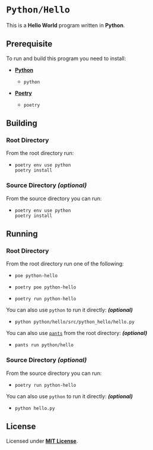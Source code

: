 # `Python/Hello`

This is a **Hello World** program written in **Python**.

## Prerequisite

To run and build this program you need to install:

* [**Python**](https://www.python.org/downloads/)
  * `python`

* [**Poetry**](https://python-poetry.org/docs/#installing-with-pipx)
  * `poetry`

## Building

### Root Directory

From the root directory run:

* ```
  poetry env use python
  poetry install
  ```

### Source Directory _(optional)_

From the source directory you can run:

* ```
  poetry env use python
  poetry install
  ```

## Running

### Root Directory

From the root directory run one of the following:

* ```
  poe python-hello
  ```
* ```
  poetry poe python-hello
  ```
* ```
  poetry run python-hello
  ```

You can also use `python` to run it directly: _**(optional)**_

* ```
  python python/hello/src/python_hello/hello.py
  ```

You can also use [`pants`](https://www.pantsbuild.org/docs/installation) from the root directory: _**(optional)**_

* ```
  pants run python/hello
  ```

### Source Directory _(optional)_

From the source directory you can run:

* ```
  poetry run python-hello
  ```

You can also use `python` to run it directly: _**(optional)**_

* ```
  python hello.py
  ```

## License

Licensed under [**MIT License**](LICENSE).
